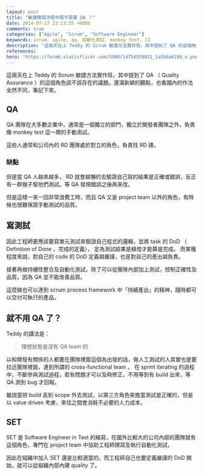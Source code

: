 ```yaml
---
layout: post
title: "敏捷開發流程中需不需要 QA ？"
date: 2014-07-27 22:13:35 +0800
comments: true
categories: ["Agile", "Scrum", "Software Engineer"]
keywords: scrum, agile, qa, 自動化測試, monkey test, CI
description: "這兩天在上 Teddy 的 Scrum 敏捷方法實作班，其中提到了 QA 的這個角色該不該存在的議題。還滿新穎的觀點，也看國內的作法全然不同，筆記下來。"
references:
hero: "https://farm6.staticflickr.com/5589/14754558011_1a5b0a6108_o.png"
---
```


這兩天在上 Teddy 的 Scrum 敏捷方法實作班，其中提到了 QA （ Quality Assurance ）的這個角色該不該存在的議題。還滿新穎的觀點，也看國內的作法全然不同，筆記下來。

<!-- more -->

## QA

QA 團隊在大多數企業中，通常是一個獨立的部門，獨立於開發者團隊之外，負責像 monkey test 這一類的手動測試。

這些人通常和公司內的 RD 團隊處於對立的角色，負責找 RD 碴。

### 缺點

但是當 QA 人越來越多， RD 就會越懶的去驗證自己寫的結果是正確或錯誤，反正有一群猴子幫他們測試。等 QA 發現錯誤之後再來改。

但是這樣一來一回非常浪費工時，而且 QA 又是 project team 以外的角色，有時候也很難保證手動測試的品質。

## 寫測試

因此工程師更應該要寫單元測試來驗證自己程式的邏輯，並將 task 的 DoD （ Definition of Done ，完成的定義）， 定為測試結果是綠燈才能算是完成。 而某種程度來說，對自己的 code 的 DoD 定義越嚴謹，也是對自己的產出越負責。

接著再做持續性整合及自動化測試，除了可以從團隊內部加上測試，控制正確性及品質，因為 QA 並不能改善品質。

這麼做也可以達到 scrum process framework 中「持續產出」的精神，隨時都可以交付可執行的產品。

## 就不用 QA 了？

Teddy 的講法是：

> 理想狀態是沒有 QA team 的

以和開發有關係的人都要在團隊裡面這個為出發的話，做人工測試的人其實也是要拉近團隊裡面，達到所謂的 cross-functional team 。 在 sprint iterating 的過程中，不斷參與測試過程，若有問題才可以及時修正，不用等到有 build 出來，等 QA 測到 bug 才回報。

雖說當把 build 丟到 scope 外去測試，以第三方角色來擔當測試是正確的，但是以 value driven 考慮，來往之間會消耗不必要的人力成本。

## SET

SET 是 Software Engineer in Test 的縮寫，在國外比較大的公司內部的團隊就有這個角色，專門在 project team 中協助工程師撰寫及執行自動化測試，

因此在組織中加入 SET 還是比較適當的。而工程師自己也要定義嚴謹的 DoD 開始，就可以從組織內部內建 quality 了。